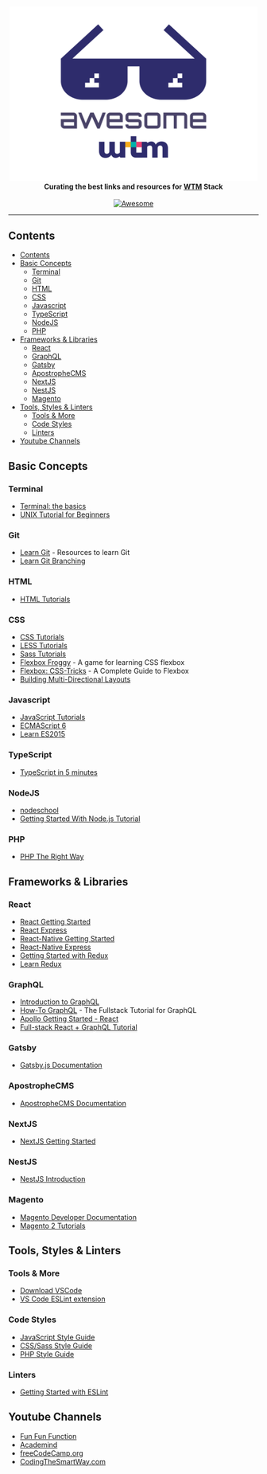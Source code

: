 <div align="center">
	<div>
		<img width="500" src="media/logo.svg" alt="Awesome Node.js">
	</div>
  <b>Curating the best links and resources for <a href="https://wethemakers.dev">WTM</a> Stack</b>
  <br>
  <br>
  <a href="https://awesome.re">
    <img src="https://awesome.re/badge-flat.svg" alt="Awesome">
  </a>
  <br>
  <hr>
</div>

## Contents

- [Contents](#contents)
- [Basic Concepts](#basic-concepts)
  - [Terminal](#terminal)
  - [Git](#git)
  - [HTML](#html)
  - [CSS](#css)
  - [Javascript](#javascript)
  - [TypeScript](#typescript)
  - [NodeJS](#nodejs)
  - [PHP](#php)
- [Frameworks & Libraries](#frameworks--libraries)
  - [React](#react)
  - [GraphQL](#graphql)
  - [Gatsby](#gatsby)
  - [ApostropheCMS](#apostrophecms)
  - [NextJS](#nextjs)
  - [NestJS](#nestjs)
  - [Magento](#magento)
- [Tools, Styles & Linters](#tools-styles--linters)
  - [Tools & More](#tools--more)
  - [Code Styles](#code-styles)
  - [Linters](#linters)
- [Youtube Channels](#youtube-channels)

## Basic Concepts

### Terminal

- [Terminal: the basics](https://www.cs.virginia.edu/diochnos/tips/terminal/basics.html)
- [UNIX Tutorial for Beginners](http://www.ee.surrey.ac.uk/Teaching/Unix/)

### Git

- [Learn Git](https://try.github.io/) - Resources to learn Git
- [Learn Git Branching](https://learngitbranching.js.org/)

### HTML

- [HTML Tutorials](https://htmldog.com/guides/html/)

### CSS

- [CSS Tutorials](https://htmldog.com/guides/css/)
- [LESS Tutorials](https://www.tutorialspoint.com/less/index.htm)
- [Sass Tutorials](https://www.tutorialspoint.com/sass/index.htm)
- [Flexbox Froggy](http://flexboxfroggy.com/) - A game for learning CSS flexbox
- [Flexbox: CSS-Tricks](https://css-tricks.com/snippets/css/a-guide-to-flexbox/) - A Complete Guide to Flexbox
- [Building Multi-Directional Layouts](https://css-tricks.com/building-multi-directional-layouts/)

### Javascript

- [JavaScript Tutorials](https://htmldog.com/guides/javascript/)
- [ECMAScript 6](https://github.com/lukehoban/es6features#readme)
- [Learn ES2015](https://babeljs.io/docs/en/learn/)

### TypeScript

- [TypeScript in 5 minutes](https://www.typescriptlang.org/docs/handbook/typescript-in-5-minutes.html)

### NodeJS

- [nodeschool](https://nodeschool.io/#workshoppers)
- [Getting Started With Node.js Tutorial](https://blog.risingstack.com/node-hero-tutorial-getting-started-with-node-js/)

### PHP

- [PHP The Right Way](https://phptherightway.com/)

## Frameworks & Libraries

### React

- [React Getting Started](https://reactjs.org/docs/getting-started.html)
- [React Express](http://www.react.express/)
- [React-Native Getting Started](https://facebook.github.io/react-native/docs/getting-started.html)
- [React-Native Express](http://www.reactnativeexpress.com/)
- [Getting Started with Redux](https://redux.js.org/introduction/getting-started)
- [Learn Redux](https://medium.com/codingthesmartway-com-blog/learn-redux-introduction-to-state-management-with-react-b87bc570b12a)

### GraphQL

- [Introduction to GraphQL](https://graphql.org/learn/)
- [How-To GraphQL](https://www.howtographql.com/) - The Fullstack Tutorial for GraphQL
- [Apollo Getting Started - React](https://www.apollographql.com/docs/react/get-started/)
- [Full-stack React + GraphQL Tutorial](https://blog.apollographql.com/full-stack-react-graphql-tutorial-582ac8d24e3b)

### Gatsby

- [Gatsby.js Documentation](https://www.gatsbyjs.org/docs/)

### ApostropheCMS

- [ApostropheCMS Documentation](https://docs.apostrophecms.org/apostrophe/)

### NextJS

- [NextJS Getting Started](https://nextjs.org/learn/basics/getting-started)

### NestJS

- [NestJS Introduction](https://docs.nestjs.com/)

### Magento

- [Magento Developer Documentation](https://devdocs.magento.com/#/individual-contributors)
- [Magento 2 Tutorials](https://www.magestore.com/magento-2-tutorial/)

## Tools, Styles & Linters

### Tools & More

- [Download VSCode](https://code.visualstudio.com/Download)
- [VS Code ESLint extension](https://marketplace.visualstudio.com/items?itemName=dbaeumer.vscode-eslint)

### Code Styles

- [JavaScript Style Guide](https://github.com/airbnb/javascript)
- [CSS/Sass Style Guide](https://github.com/airbnb/css)
- [PHP Style Guide](https://github.com/DigitPaint/php-style-guide)

### Linters

- [Getting Started with ESLint](https://eslint.org/docs/user-guide/getting-started)

## Youtube Channels

- [Fun Fun Function](https://www.youtube.com/channel/UCO1cgjhGzsSYb1rsB4bFe4Q/playlists)
- [Academind](https://www.youtube.com/channel/UCSJbGtTlrDami-tDGPUV9-w/playlists)
- [freeCodeCamp.org](https://www.youtube.com/channel/UC8butISFwT-Wl7EV0hUK0BQ/playlists)
- [CodingTheSmartWay.com](https://www.youtube.com/channel/UCLXQoK41TOcIsWtY-BgB_kQ/playlists)
